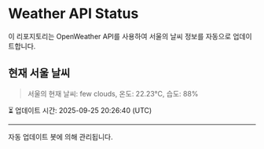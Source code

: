 
# Weather API Status

이 리포지토리는 OpenWeather API를 사용하여 서울의 날씨 정보를 자동으로 업데이트합니다.

## 현재 서울 날씨
> 서울의 현재 날씨: few clouds, 온도: 22.23°C, 습도: 88%

⏳ 업데이트 시간: 2025-09-25 20:26:40 (UTC)

---
자동 업데이트 봇에 의해 관리됩니다.
